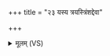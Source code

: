 +++
title = "२३ यस्य त्रयस्त्रिंशद्देवा"

+++
<details><summary>मूलम् (VS)</summary>

यस्य॒ त्रय॑स्त्रिंशद्दे॒वा नि॒धिं रक्ष॑न्ति सर्व॒दा। नि॒धिं तम॒द्य को वे॑द॒ यं दे॑वा अभि॒रक्ष॑थ ॥
</details>